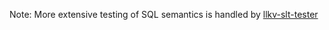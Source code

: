 Note: More extensive testing of SQL semantics is handled by [llkv-slt-tester](../../llkv-slt-tester/)
